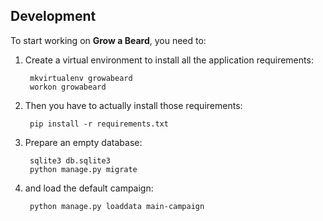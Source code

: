 ## Development

To start working on **Grow a Beard**, you need to:

1. Create a virtual environment to install all the application requirements:

        mkvirtualenv growabeard
        workon growabeard

2. Then you have to actually install those requirements:

        pip install -r requirements.txt

3. Prepare an empty database:

        sqlite3 db.sqlite3
        python manage.py migrate

4. and load the default campaign:

        python manage.py loaddata main-campaign
